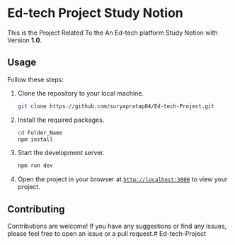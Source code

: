 # Ed-tech Project Study Notion

This is the Project Related To the An Ed-tech platform Study Notion with Version **1.0**.

## Usage

Follow these steps:

1. Clone the repository to your local machine.
    ```sh
    git clone https://github.com/suryapratap04/Ed-tech-Project.git
    ```

1. Install the required packages.
    ```sh
    cd Folder_Name
    npm install
    ```

1. Start the development server.
    ```sh
    npm run dev
    ```
1. Open the project in your browser at [`http://localhost:3000`](http://localhost:3000) to view your project.



## Contributing

Contributions are welcome! If you have any suggestions or find any issues, please feel free to open an issue or a pull request.# Ed-tech-Project
